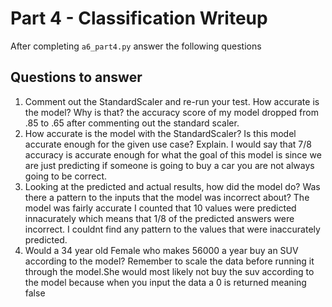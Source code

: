 # Part 4 - Classification Writeup

After completing `a6_part4.py` answer the following questions

## Questions to answer

1. Comment out the StandardScaler and re-run your test. How accurate is the model? Why is that?
the accuracy score of my model dropped from .85 to .65 after commenting out the standard scaler.   
2. How accurate is the model with the StandardScaler? Is this model accurate enough for the given use case? Explain.
I would say that 7/8 accuracy is accurate enough for what the goal of this model is since we are just predicting if someone is going to buy a car you are not always going to be correct.
3. Looking at the predicted and actual results, how did the model do? Was there a pattern to the inputs that the model was incorrect about?
The model was fairly accurate I counted that 10 values were predicted innacurately which means that 1/8 of the predicted answers were incorrect. I couldnt find any pattern to the values that were inaccurately predicted.
4. Would a 34 year old Female who makes 56000 a year buy an SUV according to the model? Remember to scale the data before running it through the model.She would most likely not buy the suv according to the model because when you input the data a 0 is returned meaning false

